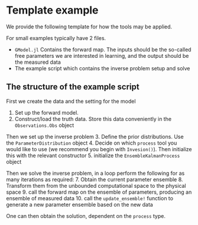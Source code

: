 # Template example

We provide the following template for how the tools may be applied.

For small examples typically have 2 files.

- `GModel.jl` Contains the forward map. The inputs should be the so-called free parameters we are interested in learning, and the output should be the measured data
- The example script which contains the inverse problem setup and solve

## The structure of the example script
First we create the data and the setting for the model
1. Set up the forward model.
2. Construct/load the truth data. Store this data conveniently in the `Observations.Obs` object

Then we set up the inverse problem
3. Define the prior distributions. Use the `ParameterDistribution` object
4. Decide on which `process` tool you would like to use (we recommend you begin with `Invesion()`). Then initialize this with the relevant constructor
5. initialize the `EnsembleKalmanProcess` object

Then we solve the inverse problem, in a loop perform the following for as many iterations as required:
7. Obtain the current parameter ensemble
8. Transform them from the unbounded computational space to the physical space
9. call the forward map on the ensemble of parameters, producing an ensemble of measured data
10. call the `update_ensemble!` function to generate a new parameter ensemble based on the new data

One can then obtain the solution, dependent on the `process` type.
